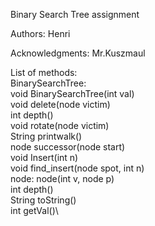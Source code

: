 Binary Search Tree assignment

Authors:
    Henri

Acknowledgments: 
    Mr.Kuszmaul

List of methods:\
    BinarySearchTree:\
        void BinarySearchTree(int val)\
        void delete(node victim)\
        int depth()\
        void rotate(node victim)\
        String printwalk()\
        node successor(node start)\
        void Insert(int n)\
        void find_insert(node spot, int n)\
    node:
        node(int v, node p)\
        int depth()\
        String toString()\
        int getVal()\